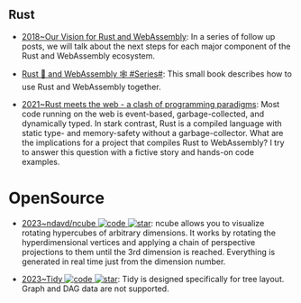 ## Rust

- [2018~Our Vision for Rust and WebAssembly](https://rustwasm.github.io/2018/06/25/vision-for-rust-and-wasm.html): In a series of follow up posts, we will talk about the next steps for each major component of the Rust and WebAssembly ecosystem.

- [Rust 🦀 and WebAssembly 🕸 #Series#](https://rustwasm.github.io/book/introduction.html): This small book describes how to use Rust and WebAssembly together.

- [2021~Rust meets the web - a clash of programming paradigms](https://www.jakobmeier.ch/blogging/Rust_on_the_Web.html): Most code running on the web is event-based, garbage-collected, and dynamically typed. In stark contrast, Rust is a compiled language with static type- and memory-safety without a garbage-collector. What are the implications for a project that compiles Rust to WebAssembly? I try to answer this question with a fictive story and hands-on code examples.

# OpenSource

- [2023~ndavd/ncube ![code](https://ng-tech.icu/assets/code.svg) ![star](https://img.shields.io/github/stars/ndavd/ncube)](https://github.com/ndavd/ncube): ncube allows you to visualize rotating hypercubes of arbitrary dimensions. It works by rotating the hyperdimensional vertices and applying a chain of perspective projections to them until the 3rd dimension is reached. Everything is generated in real time just from the dimension number.

- [2023~Tidy ![code](https://ng-tech.icu/assets/code.svg) ![star](https://img.shields.io/github/stars/zxch3n/tidy)](https://github.com/zxch3n/tidy): Tidy is designed specifically for tree layout. Graph and DAG data are not supported.
